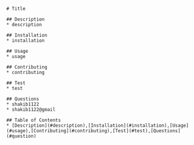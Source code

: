 
    # Title 

    ## Description
    * description

    ## Installation
    * installation

    ## Usage
    * usage

    ## Contributing
    * contributing

    ## Test
    * test

    ## Questions
    * shakib1122
    * shakib1122@gmail
 
    ## Table of Contents
    * [Description](#description),[Installation](#installation),[Usage](#usage),[Contributing](#contributing),[Test](#test),[Questions](#question)
 
    